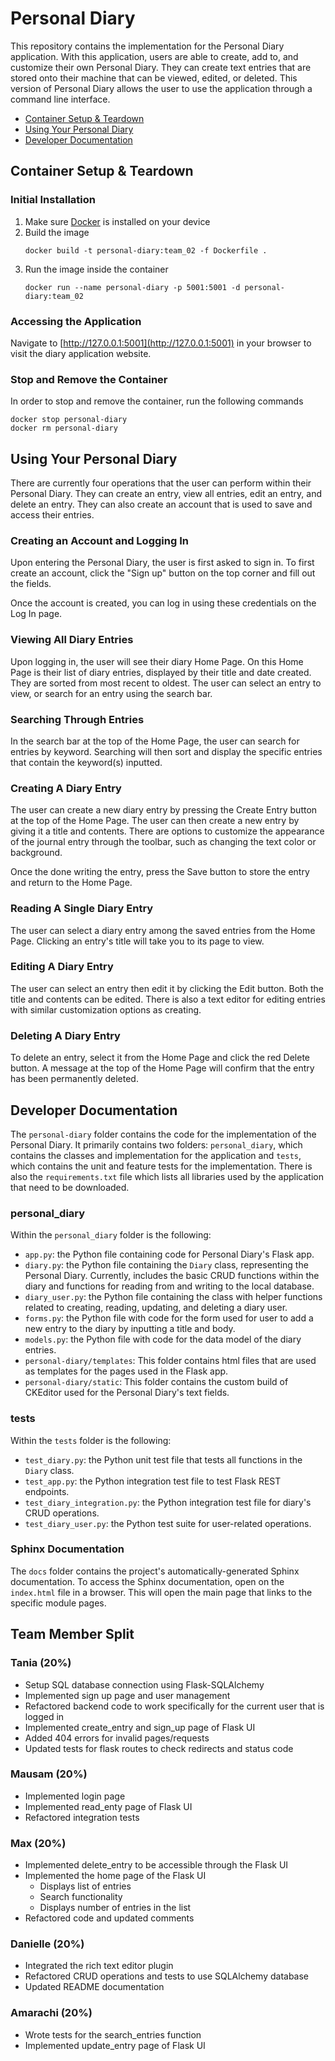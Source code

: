 # Personal Diary
This repository contains the implementation for the Personal Diary application. With this application, users are able to create, add to, and customize their own Personal Diary. They can create text entries that are stored onto their machine that can be viewed, edited, or deleted. This version of Personal Diary allows the user to use the application through a command line interface.

- [Container Setup & Teardown](#container-setup--teardown)
- [Using Your Personal Diary](#using-your-personal-diary)
- [Developer Documentation](#developer-documentation)

## Container Setup & Teardown

### Initial Installation

1. Make sure [Docker](https://www.docker.com/get-started/) is installed on your device
2. Build the image
   ```commandline
   docker build -t personal-diary:team_02 -f Dockerfile .
   ```
3. Run the image inside the container
    ```commandline
   docker run --name personal-diary -p 5001:5001 -d personal-diary:team_02
   ```
   
### Accessing the Application

Navigate to [http://127.0.0.1:5001](http://127.0.0.1:5001) in your browser to visit the diary application website.

### Stop and Remove the Container

In order to stop and remove the container, run the following commands
```commandline
docker stop personal-diary
docker rm personal-diary
```

## Using Your Personal Diary
There are currently four operations that the user can perform within their Personal Diary. They can create an entry, view all entries, edit an entry, and delete an entry. They can also create an account that is used to save and access their entries.

### Creating an Account and Logging In
Upon entering the Personal Diary, the user is first asked to sign in. To first create an account, click the "Sign up" button on the top corner and fill out the fields.

Once the account is created, you can log in using these credentials on the Log In page.

### Viewing All Diary Entries
Upon logging in, the user will see their diary Home Page. On this Home Page is their list of diary entries, displayed by their title and date created. They are sorted from most recent to oldest. The user can select an entry to view, or search for an entry using the search bar.

### Searching Through Entries
In the search bar at the top of the Home Page, the user can search for entries by keyword. Searching will then sort and display the specific entries that contain the keyword(s) inputted.

### Creating A Diary Entry
The user can create a new diary entry by pressing the Create Entry button at the top of the Home Page. The user can then create a new entry by giving it a title and contents. There are options to customize the appearance of the journal entry through the toolbar, such as changing the text color or background. 

Once the done writing the entry, press the Save button to store the entry and return to the Home Page.

### Reading A Single Diary Entry
The user can select a diary entry among the saved entries from the Home Page. Clicking an entry's title will take you to its page to view.

### Editing A Diary Entry
The user can select an entry then edit it by clicking the Edit button. Both the title and contents can be edited. There is also a text editor for editing entries with similar customization options as creating.

### Deleting A Diary Entry
To delete an entry, select it from the Home Page and click the red Delete button. A message at the top of the Home Page will confirm that the entry has been permanently deleted. 

## Developer Documentation
The `personal-diary` folder contains the code for the implementation of the Personal Diary. It primarily contains two folders: `personal_diary`, which contains the classes and implementation for the application and `tests`, which contains the unit and feature tests for the implementation. There is also the `requirements.txt` file which lists all libraries used by the application that need to be downloaded.

### personal_diary
Within the `personal_diary` folder is the following:
- `app.py`: the Python file containing code for Personal Diary's Flask app.
- `diary.py`: the Python file containing the `Diary` class, representing the Personal Diary. Currently, includes the basic CRUD functions within the diary and functions for reading from and writing to the local database.
- `diary_user.py`: the Python file containing the class with helper functions related to creating, reading, updating, and deleting a diary user.
- `forms.py`: the Python file with code for the form used for user to add a new entry to the diary by inputting a title and body.
- `models.py`: the Python file with code for the data model of the diary entries.
- `personal-diary/templates`: This folder contains html files that are used as templates for the pages used in the Flask app.
- `personal-diary/static`: This folder contains the custom build of CKEditor used for the Personal Diary's text fields.

### tests
Within the `tests` folder is the following:
- `test_diary.py`: the Python unit test file that tests all functions in the `Diary` class.
- `test_app.py`: the Python integration test file to test Flask REST endpoints.
- `test_diary_integration.py`: the Python integration test file for diary's CRUD operations.
- `test_diary_user.py`: the Python test suite for user-related operations.

### Sphinx Documentation
The `docs` folder contains the project's automatically-generated Sphinx documentation. To access the Sphinx documentation,
open on the `index.html` file in a browser. This will open the main page that links to the specific module pages.

## Team Member Split
### Tania (20%)
- Setup SQL database connection using Flask-SQLAlchemy
- Implemented sign up page and user management
- Refactored backend code to work specifically for the current user that is logged in
- Implemented create_entry and sign_up page of Flask UI
- Added 404 errors for invalid pages/requests
- Updated tests for flask routes to check redirects and status code
### Mausam (20%)
- Implemented login page
- Implemented read_enty page of Flask UI
- Refactored integration tests
### Max (20%)
- Implemented delete_entry to be accessible through the Flask UI
- Implemented the home page of the Flask UI
  - Displays list of entries
  - Search functionality
  - Displays number of entries in the list 
- Refactored code and updated comments
### Danielle (20%)
- Integrated the rich text editor plugin
- Refactored CRUD operations and tests to use SQLAlchemy database
- Updated README documentation
### Amarachi (20%)
- Wrote tests for the search_entries function
- Implemented update_entry page of Flask UI
